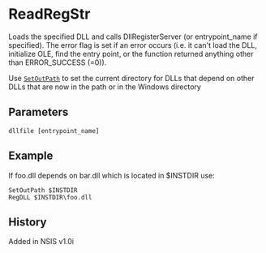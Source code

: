 # ReadRegStr

Loads the specified DLL and calls DllRegisterServer (or entrypoint\_name if specified). The error flag is set if an error occurs (i.e. it can't load the DLL, initialize OLE, find the entry point, or the function returned anything other than ERROR\_SUCCESS (=0)).

Use [`SetOutPath`][1] to set the current directory for DLLs that depend on other DLLs that are now in the path or in the Windows directory

## Parameters

    dllfile [entrypoint_name]

## Example

If foo.dll depends on bar.dll which is located in $INSTDIR use:

	SetOutPath $INSTDIR
	RegDLL $INSTDIR\foo.dll

## History

Added in NSIS v1.0i

[1]: SetOutPath.md